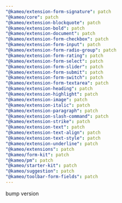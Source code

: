 ```yaml
---
"@kameo/extension-form-signature": patch
"@kameo/core": patch
"@kameo/extension-blockquote": patch
"@kameo/extension-bold": patch
"@kameo/extension-document": patch
"@kameo/extension-form-checkbox": patch
"@kameo/extension-form-input": patch
"@kameo/extension-form-radio-group": patch
"@kameo/extension-form-rating": patch
"@kameo/extension-form-select": patch
"@kameo/extension-form-slider": patch
"@kameo/extension-form-submit": patch
"@kameo/extension-form-switch": patch
"@kameo/extension-form-textarea": patch
"@kameo/extension-heading": patch
"@kameo/extension-highlight": patch
"@kameo/extension-image": patch
"@kameo/extension-italic": patch
"@kameo/extension-paragraph": patch
"@kameo/extension-slash-command": patch
"@kameo/extension-strike": patch
"@kameo/extension-text": patch
"@kameo/extension-text-align": patch
"@kameo/extension-text-style": patch
"@kameo/extension-underline": patch
"@kameo/extensions": patch
"@kameo/form-kit": patch
"@kameo/pm": patch
"@kameo/starter-kit": patch
"@kameo/suggestion": patch
"@kameo/toolbar-form-fields": patch
---
```


bump version
